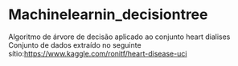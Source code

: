 # Machinelearnin_decisiontree
Algoritmo de árvore de decisão aplicado ao conjunto heart dialises
Conjunto de dados extraído no seguinte sítio:https://www.kaggle.com/ronitf/heart-disease-uci

